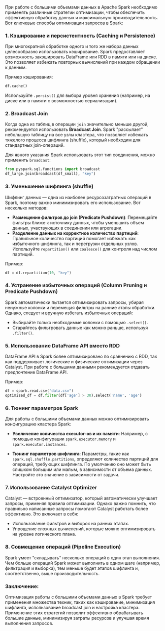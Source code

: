При работе с большими объемами данных в Apache Spark необходимо применять различные стратегии оптимизации, чтобы обеспечить эффективную обработку данных и максимальную производительность. Вот ключевые способы оптимизации запросов в Spark:

### 1. **Кэширование и персистентность (Caching и Persistence)**
При многократной обработке одного и того же набора данных целесообразно использовать кэширование. Spark предоставляет возможность закэшировать DataFrame или RDD в памяти или на диске. Это позволяет избежать повторных вычислений при каждом обращении к данным.

Пример кэширования:
```python
df.cache()
```

Используйте `.persist()` для выбора уровня хранения (например, на диске или в памяти с возможностью сериализации).

### 2. **Broadcast Join**
Когда одна из таблиц в операции `join` значительно меньше другой, рекомендуется использовать **Broadcast Join**. Spark "рассылает" небольшую таблицу на все узлы кластера, что позволяет избежать тяжелого процесса шифлинга (shuffle), который необходим для стандартных join-операций.

Для явного указания Spark использовать этот тип соединения, можно применить `broadcast`:
```python
from pyspark.sql.functions import broadcast
df_large.join(broadcast(df_small), "key")
```

### 3. **Уменьшение шифлинга (shuffle)**
Шифлинг данных — одна из наиболее ресурсозатратных операций в Spark, поэтому важно минимизировать его использование. Вот несколько методов:
- **Размещение фильтров до join (Predicate Pushdown)**: Перемещайте фильтры ближе к источнику данных, чтобы уменьшить объем данных, участвующих в соединении или агрегации.
- **Разделение данных на корректное количество партиций**: Правильное количество партиций помогает избежать как избыточного шифлинга, так и перегрузки отдельных узлов. Используйте `repartition()` или `coalesce()` для контроля над числом партиций.

Пример:
```python
df = df.repartition(10, "key")
```

### 4. **Устранение избыточных операций (Column Pruning и Predicate Pushdown)**
Spark автоматически пытается оптимизировать запросы, убирая ненужные колонки и перемещая фильтры на ранние этапы обработки. Однако, следует и вручную избегать избыточных операций:
- Выбирайте только необходимые колонки с помощью `.select()`.
- Старайтесь фильтровать данные как можно раньше, используя `.filter()`.

### 5. **Использование DataFrame API вместо RDD**
DataFrame API в Spark более оптимизировано по сравнению с RDD, так как поддерживает логические и физические оптимизации через Catalyst. При работе с большими данными рекомендуется отдавать предпочтение DataFrame API.

Пример:
```python
df = spark.read.csv("data.csv")
optimized_df = df.filter(df['age'] > 30).select('name', 'age')
```

### 6. **Тюнинг параметров Spark**
Для работы с большими объемами данных можно оптимизировать конфигурацию кластера Spark:
- **Увеличение количества executor-ов и их памяти**: 
   Например, с помощью конфигурации `spark.executor.memory` и `spark.executor.instances`.
   
- **Тюнинг параметров шифлинга**: Параметры, такие как `spark.sql.shuffle.partitions`, определяют количество партиций для операций, требующих шифлинга. По умолчанию оно может быть слишком большим или малым, в зависимости от объема данных. Настройте это значение в зависимости от задачи.

### 7. **Использование Catalyst Optimizer**
Catalyst — встроенный оптимизатор, который автоматически улучшает запросы, применяя правила оптимизации. Однако важно помнить, что правильно написанные запросы помогают Catalyst работать более эффективно. Это включает в себя:
- Использование фильтров и выборок на ранних этапах.
- Упрощение сложных вычислений, которые можно оптимизировать на уровне логического плана.

### 8. **Совмещение операций (Pipeline Execution)**
Spark умеет "складывать" несколько операций в один этап выполнения. Чем больше операций Spark может выполнить в одном шаге (например, фильтрация и выборка), тем меньше будет этапов шифлинга и, соответственно, выше производительность.

### Заключение:
Оптимизация работы с большими объемами данных в Spark требует применения множества техник, таких как кэширование, минимизация шифлинга, использование broadcast join и настройка кластера. Применение этих стратегий позволит эффективно обрабатывать большие данные, минимизируя затраты ресурсов и улучшая время выполнения запросов.